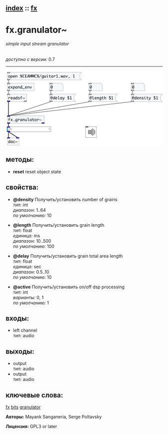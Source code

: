 [index](index.html) :: [fx](category_fx.html)
---

# fx.granulator~

###### simple input stream granulator

*доступно с версии:* 0.7

---




[![example](../examples/img/fx.granulator~.jpg)](../examples/pd/fx.granulator~.pd)





## методы:

* **reset**
reset object state<br>




## свойства:

* **@density** 
Получить/установить number of grains<br>
_тип:_ int<br>
_диапазон:_ 1..64<br>
_по умолчанию:_ 10<br>

* **@length** 
Получить/установить grain length<br>
_тип:_ float<br>
_единица:_ ms<br>
_диапазон:_ 10..500<br>
_по умолчанию:_ 100<br>

* **@delay** 
Получить/установить grain total area length<br>
_тип:_ float<br>
_единица:_ sec<br>
_диапазон:_ 0.5..10<br>
_по умолчанию:_ 10<br>

* **@active** 
Получить/установить on/off dsp processing<br>
_тип:_ int<br>
_варианты:_ 0, 1<br>
_по умолчанию:_ 1<br>



## входы:

* left channel<br>
_тип:_ audio



## выходы:

* output<br>
_тип:_ audio
* output<br>
_тип:_ audio



## ключевые слова:

[fx](keywords/fx.html)
[bits](keywords/bits.html)
[granulator](keywords/granulator.html)






**Авторы:** Mayank Sanganeria, Serge Poltavsky




**Лицензия:** GPL3 or later





